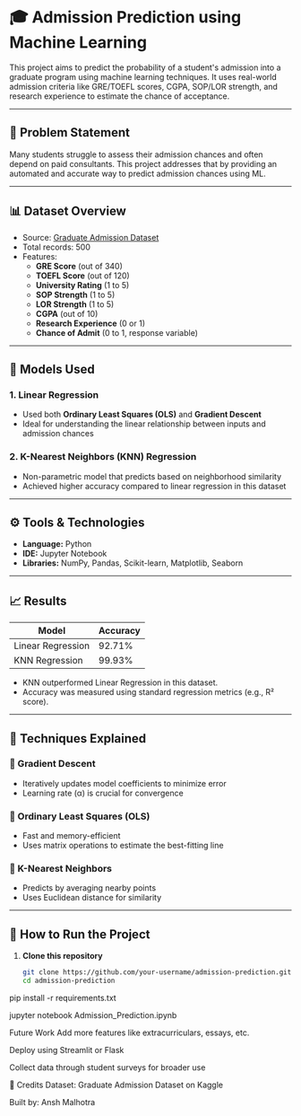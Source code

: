 # 🎓 Admission Prediction using Machine Learning

This project aims to predict the probability of a student's admission into a graduate program using machine learning techniques. It uses real-world admission criteria like GRE/TOEFL scores, CGPA, SOP/LOR strength, and research experience to estimate the chance of acceptance.

---

## 📌 Problem Statement

Many students struggle to assess their admission chances and often depend on paid consultants. This project addresses that by providing an automated and accurate way to predict admission chances using ML.

---

## 📊 Dataset Overview

- Source: [Graduate Admission Dataset](https://www.kaggle.com/mohansacharya/graduate-admissions)
- Total records: 500
- Features:
  - **GRE Score** (out of 340)
  - **TOEFL Score** (out of 120)
  - **University Rating** (1 to 5)
  - **SOP Strength** (1 to 5)
  - **LOR Strength** (1 to 5)
  - **CGPA** (out of 10)
  - **Research Experience** (0 or 1)
  - **Chance of Admit** (0 to 1, response variable)

---

## 🧠 Models Used

### 1. **Linear Regression**
- Used both **Ordinary Least Squares (OLS)** and **Gradient Descent**
- Ideal for understanding the linear relationship between inputs and admission chances

### 2. **K-Nearest Neighbors (KNN) Regression**
- Non-parametric model that predicts based on neighborhood similarity
- Achieved higher accuracy compared to linear regression in this dataset

---

## ⚙️ Tools & Technologies

- **Language:** Python  
- **IDE:** Jupyter Notebook  
- **Libraries:** NumPy, Pandas, Scikit-learn, Matplotlib, Seaborn

---

## 📈 Results

| Model          | Accuracy |
|----------------|----------|
| Linear Regression | 92.71%   |
| KNN Regression     | 99.93%   |

- KNN outperformed Linear Regression in this dataset.
- Accuracy was measured using standard regression metrics (e.g., R² score).

---

## 📌 Techniques Explained

### 🔁 Gradient Descent
- Iteratively updates model coefficients to minimize error
- Learning rate (α) is crucial for convergence

### 📐 Ordinary Least Squares (OLS)
- Fast and memory-efficient
- Uses matrix operations to estimate the best-fitting line

### 🧭 K-Nearest Neighbors
- Predicts by averaging nearby points
- Uses Euclidean distance for similarity

---

## 🚀 How to Run the Project

1. **Clone this repository**
   ```bash
   git clone https://github.com/your-username/admission-prediction.git
   cd admission-prediction
   
pip install -r requirements.txt

jupyter notebook Admission_Prediction.ipynb

Future Work
Add more features like extracurriculars, essays, etc.

Deploy using Streamlit or Flask

Collect data through student surveys for broader use

🤝 Credits
Dataset: Graduate Admission Dataset on Kaggle

Built by: Ansh Malhotra

